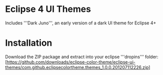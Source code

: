 Eclipse 4 UI Themes
===================

Includes '''Dark Juno''', an early version of a dark UI theme for Eclipse 4+

Installation
============

Download the ZIP package and extract into your eclipse '''dropins''' folder:
[https://github.com/downloads/eclipse-color-theme/eclipse-ui-themes/com.github.eclipsecolortheme.themes_1.0.0.201207112226.zip]